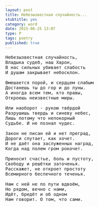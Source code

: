```yaml
---
layout: post
title: Небезызвестная случайность...
stubtitle: yes
category: word
date: 2015-06-25 13:07
type: P
tags: poetry
published: true
---
```


<pre>
Небезызвестная случайность,
Владыка судеб, наш Харон,
В нас сильных убивает слабость
И душам закрывает небосклон.

Вмешается порой, и сердцем слабым
Достанешь ты до гор и до луны.
А иногда всем тем, кто правы,
Откроешь неизвестные миры.

Или наоборот - рукою твёрдой
Разрушишь твердь и синеву небес,
Лишь потому что непокорный
Судьбе. И не познал чудес.

Закон не писан ей и нет преград,
Дороги спутает, как хочет.
И не даёт она заслуженных наград,
Когда над полем гром рокочет.

Приносит счастье, боль и пустоту,
Свободу и решётки заточенья.
Расскажет, не откроет простоту
Всемирного беспечного теченья.

Нам с ней не по пути вдвоём,
Но рядом, вечно с нами,
Идёт, бредёт и об одном
Нам говорит. О том, что сами.
</pre>
